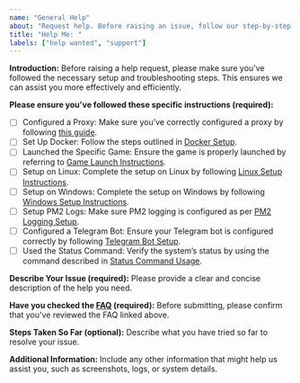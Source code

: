 ```yaml
---
name: "General Help"
about: "Request help. Before raising an issue, follow our step-by-step videos, detailed README, troubleshooting guide, and instructional guides."
title: "Help Me: "
labels: ["help wanted", "support"]
---
```


**Introduction:**
Before raising a help request, please make sure you’ve followed the necessary setup and troubleshooting steps. This ensures we can assist you more effectively and efficiently.

**Please ensure you've followed these specific instructions (required):**

- [ ] Configured a Proxy: Make sure you’ve correctly configured a proxy by following [this guide](https://github.com/thebrumby/HotWalletClaimer/blob/main/docs/proxy-setup.md).
- [ ] Set Up Docker: Follow the steps outlined in [Docker Setup](https://github.com/thebrumby/HotWalletClaimer/blob/main/docs/docker-setup.md).
- [ ] Launched the Specific Game: Ensure the game is properly launched by referring to [Game Launch Instructions](https://github.com/thebrumby/HotWalletClaimer/blob/main/docs/game-launch.md).
- [ ] Setup on Linux: Complete the setup on Linux by following [Linux Setup Instructions](https://github.com/thebrumby/HotWalletClaimer/blob/main/docs/linux-setup.md).
- [ ] Setup on Windows: Complete the setup on Windows by following [Windows Setup Instructions](https://github.com/thebrumby/HotWalletClaimer/blob/main/docs/windows-setup.md).
- [ ] Setup PM2 Logs: Make sure PM2 logging is configured as per [PM2 Logging Setup](https://github.com/thebrumby/HotWalletClaimer/blob/main/docs/pm2-logs.md).
- [ ] Configured a Telegram Bot: Ensure your Telegram bot is configured correctly by following [Telegram Bot Setup](https://github.com/thebrumby/HotWalletClaimer/blob/main/docs/telegram-bot-setup.md).
- [ ] Used the Status Command: Verify the system’s status by using the command described in [Status Command Usage](https://github.com/thebrumby/HotWalletClaimer/blob/main/docs/status-command.md).

**Describe Your Issue (required):**
Please provide a clear and concise description of the help you need.

**Have you checked the [FAQ](https://github.com/thebrumby/HotWalletClaimer/wiki/FAQ) (required):**
Before submitting, please confirm that you've reviewed the FAQ linked above.

**Steps Taken So Far (optional):**
Describe what you have tried so far to resolve your issue.

**Additional Information:**
Include any other information that might help us assist you, such as screenshots, logs, or system details.
